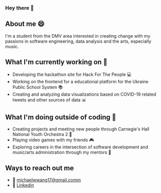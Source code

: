 ### Hey there 👋

## About me 😄
I'm a student from the DMV area interested in creating change with my passions in software engineering, data analysis and the arts, especially music. 

## What I'm currently working on 🔭
- Developing the hackathon site for Hack For The People 💻
- Working on the frontend for a educational platform for the Ukraine Public School System 📚
- Creating and analyzing data visualizations based on COVID-19 related tweets and other sources of data 📊

## What I'm doing outside of coding 🌱
- Creating projects and meeting new people through Carnegie's Hall National Youth Orchestra 2 🎵
- Playing video games with my friends 🎮
- Exploring careers in the intersection of software development and music/arts administration through my mentors 🌟

## Ways to reach out me 
- 📧 michaelwwang17@gmail.comm 
- 💼 [Linkedin](https://www.linkedin.com/in/michael-wang-0327209a/)
